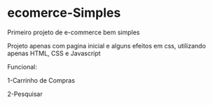 # ecomerce-Simples
Primeiro projeto de e-commerce bem simples

Projeto apenas com pagina inicial e alguns efeitos em css, utilizando apenas HTML, CSS e Javascript

Funcional: 

1-Carrinho de Compras

2-Pesquisar
